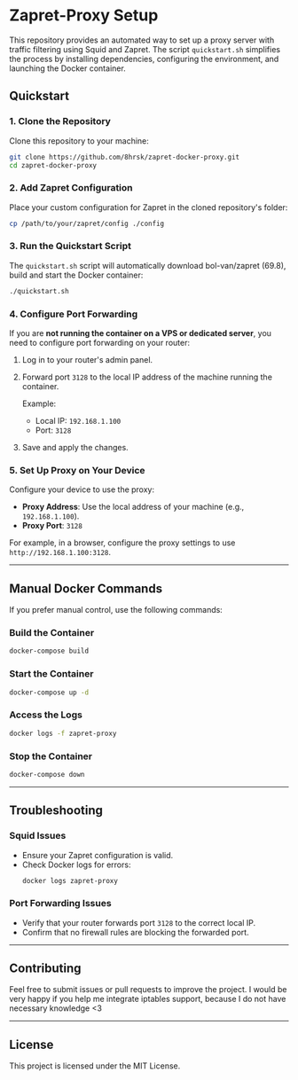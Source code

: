 # Zapret-Proxy Setup

This repository provides an automated way to set up a proxy server with traffic filtering using Squid and Zapret. 
The script `quickstart.sh` simplifies the process by installing dependencies, configuring the environment, and launching the Docker container.

## **Quickstart**

### **1. Clone the Repository**
Clone this repository to your machine:

```bash
git clone https://github.com/8hrsk/zapret-docker-proxy.git
cd zapret-docker-proxy
```

### **2. Add Zapret Configuration**
Place your custom configuration for Zapret in the cloned repository's folder:

```bash
cp /path/to/your/zapret/config ./config
```

### **3. Run the Quickstart Script**
The `quickstart.sh` script will automatically download bol-van/zapret (69.8), build and start the Docker container:

```bash
./quickstart.sh
```

### **4. Configure Port Forwarding**
If you are **not running the container on a VPS or dedicated server**, you need to configure port forwarding on your router:

1. Log in to your router's admin panel.
2. Forward port `3128` to the local IP address of the machine running the container.

   Example:
   - Local IP: `192.168.1.100`
   - Port: `3128`

3. Save and apply the changes.

### **5. Set Up Proxy on Your Device**
Configure your device to use the proxy:

- **Proxy Address**: Use the local address of your machine (e.g., `192.168.1.100`).
- **Proxy Port**: `3128`

For example, in a browser, configure the proxy settings to use `http://192.168.1.100:3128`.

---

## **Manual Docker Commands**
If you prefer manual control, use the following commands:

### Build the Container
```bash
docker-compose build
```

### Start the Container
```bash
docker-compose up -d
```

### Access the Logs
```bash
docker logs -f zapret-proxy
```

### Stop the Container
```bash
docker-compose down
```

---

## **Troubleshooting**

### Squid Issues
- Ensure your Zapret configuration is valid.
- Check Docker logs for errors:
  ```bash
  docker logs zapret-proxy
  ```

### Port Forwarding Issues
- Verify that your router forwards port `3128` to the correct local IP.
- Confirm that no firewall rules are blocking the forwarded port.

---

## **Contributing**
Feel free to submit issues or pull requests to improve the project.
I would be very happy if you help me integrate iptables support, because I do not have necessary knowledge <3

---

## **License**
This project is licensed under the MIT License.
